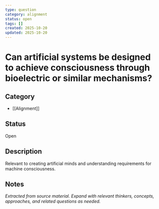 ```yaml
---
type: question
category: alignment
status: open
tags: []
created: 2025-10-20
updated: 2025-10-20
---
```


# Can artificial systems be designed to achieve consciousness through bioelectric or similar mechanisms?

## Category

- [[Alignment]]

## Status

Open

## Description

Relevant to creating artificial minds and understanding requirements for machine consciousness.

## Notes

*Extracted from source material. Expand with relevant thinkers, concepts, approaches, and related questions as needed.*
